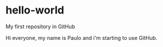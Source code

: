 # hello-world
My first repository in GitHub

Hi everyone, my name is Paulo and i'm starting to use GitHub.
